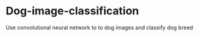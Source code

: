 # Dog-image-classification
Use convolutional neural network to to dog images and classify dog breed
